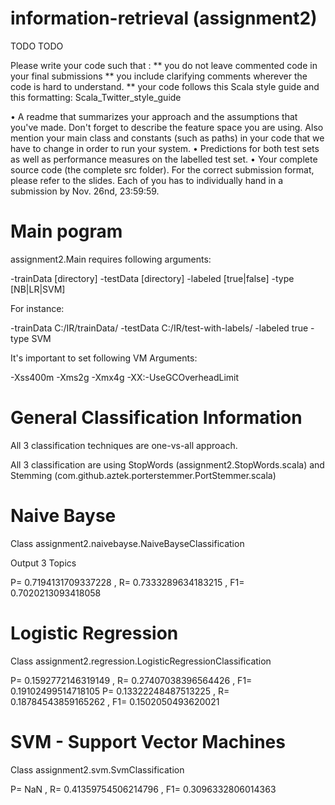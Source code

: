information-retrieval (assignment2)
=====================

TODO TODO

Please write your code such that :
** you do not leave commented code in your final submissions 
** you include clarifying comments wherever the code is hard to understand. 
** your code follows this Scala style guide and this formatting: Scala_Twitter_style_guide 

• A readme that summarizes your approach and the assumptions that you've made. Don't forget to describe the feature space you are using. Also mention your main class and constants (such as paths) in your code that we have to change in order to run your system.
• Predictions for both test sets as well as performance measures on the labelled test set.
• Your complete source code (the complete src folder). For the correct submission format, please refer to the slides. Each of you has to individually hand in a submission by Nov. 26nd, 23:59:59.


# Main pogram

assignment2.Main requires following arguments:

-trainData [directory]
-testData  [directory]
-labeled [true|false]
-type [NB|LR|SVM]

For instance:

-trainData C:/IR/trainData/ -testData C:/IR/test-with-labels/ -labeled true -type SVM

It's important to set following VM Arguments:

-Xss400m -Xms2g -Xmx4g -XX:-UseGCOverheadLimit

# General Classification Information

All 3 classification techniques are one-vs-all approach.

All 3 classification are using StopWords (assignment2.StopWords.scala) and Stemming (com.github.aztek.porterstemmer.PortStemmer.scala)

# Naive Bayse

Class assignment2.naivebayse.NaiveBayseClassification

Output 3 Topics

P= 0.7194131709337228 , R= 0.7333289634183215 , F1= 0.7020213093418058

# Logistic Regression

Class assignment2.regression.LogisticRegressionClassification

P= 0.1592772146319149 , R= 0.27407038396564426 , F1= 0.19102499514718105
P= 0.13322248487513225 , R= 0.18784543859165262 , F1= 0.1502050493620021

# SVM - Support Vector Machines

Class assignment2.svm.SvmClassification

P= NaN , R= 0.41359754506214796 , F1= 0.3096332806014363


